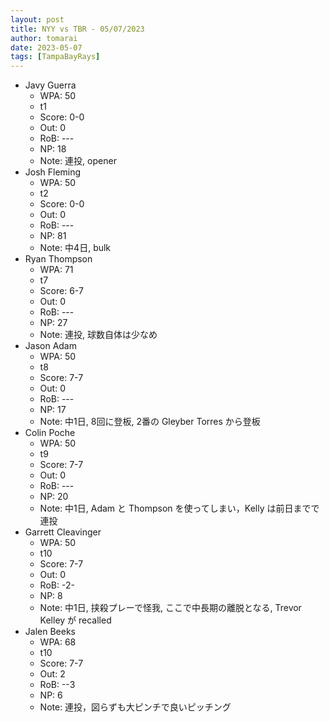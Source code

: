 ```yaml
---
layout: post
title: NYY vs TBR - 05/07/2023
author: tomarai
date: 2023-05-07
tags: [TampaBayRays]
---
```


* Javy Guerra
	- WPA: 50
	- t1
	- Score: 0-0
	- Out: 0
	- RoB: ---
	- NP: 18
	- Note: 連投, opener
* Josh Fleming
	- WPA: 50
	- t2
	- Score: 0-0
	- Out: 0
	- RoB: ---
	- NP: 81
	- Note: 中4日, bulk
* Ryan Thompson
	- WPA: 71
	- t7
	- Score: 6-7
	- Out: 0
	- RoB: ---
	- NP: 27
	- Note: 連投, 球数自体は少なめ
* Jason Adam
	- WPA: 50
	- t8
	- Score: 7-7
	- Out: 0
	- RoB: ---
	- NP: 17
	- Note: 中1日, 8回に登板, 2番の Gleyber Torres から登板
* Colin Poche
	- WPA: 50
	- t9
	- Score: 7-7
	- Out: 0
	- RoB: ---
	- NP: 20
	- Note: 中1日, Adam と Thompson を使ってしまい，Kelly は前日までで連投
* Garrett Cleavinger
	- WPA: 50
	- t10
	- Score: 7-7
	- Out: 0
	- RoB: -2-
	- NP: 8
	- Note: 中1日, 挟殺プレーで怪我, ここで中長期の離脱となる, Trevor Kelley が recalled
* Jalen Beeks
	- WPA: 68
	- t10
	- Score: 7-7
	- Out: 2
	- RoB: --3
	- NP: 6
	- Note: 連投，図らずも大ピンチで良いピッチング

